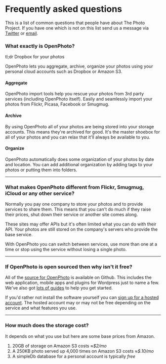 Frequently asked questions
=======================

This is a list of common questions that people have about The Photo Project.
If you have one which is not on this list send us a message via <a href="http://twitter.com/photo">Twitter</a> or <a href="mailto:hello@openphoto.me">email</a>.

### What exactly is OpenPhoto?

tl;dr Dropbox for your photos

OpenPhoto lets you aggregate, archive, organize your photos using your personal cloud accounts such as Dropbox or Amazon S3.

#### Aggregate

OpenPhoto import tools help you rescue your photos from 3rd party services (including OpenPhoto itself). 
Easily and seamlessly import your photos from Flickr, Picasa, Facebook or Smugmug.

#### Archive

By using OpenPhoto all of your photos are being stored into your storage accounts. 
This means they're archived for good.
It's the master shoebox for all of your photos and you can relax that it'll always be available to you.

#### Organize

OpenPhoto automatically does some organization of your photos by date and location.
You can add additional organization by adding tags to your photos or putting them into folders.

----------------------------------------

### What makes OpenPhoto different from Flickr, Smugmug, iCloud or any other service?

Normally you pay one company to store your photos and to provide services to share them.
This means that you can't do much if they raise their prices, shut down their service or another site comes along.

These sites may offer APIs but it's often limited what you can do with their API.
Your photos are still stored on the company's servers who provide the base service.

With OpenPhoto you can switch between services, use more than one at a time or stop using the service without losing a single photo.

----------------------------------------

### If OpenPhoto is open sourced then why isn't it free?

All of the <a href="https://github.com/photo">source for OpenPhoto</a> is available on Github.
This includes the web application, mobile apps and plugins for Wordpress just to name a few.
We've also got <a href="http://theopenphotoproject.org/documentation">lots of guides</a> to help you get started.

If you'd rather not install the software yourself you can <a href="http://openphoto.me">sign up for a hosted account</a>.
The hosted account may or may not be free depending on the service and what features you use.

----------------------------------------

### How much does the storage cost?

It depends on what you use but here are some base prices from Amazon.

1. 20GB of storage on Amazon S3 costs ≈_$2/mo_
1. A 250KB photo served up 4,000 times on Amazon S3 costs ≈_$.10/mo_
1. A simpleDb database for a personal account is typically _free_

